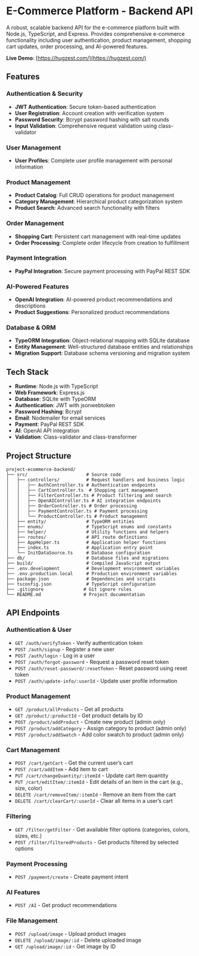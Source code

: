 # E-Commerce Platform - Backend API

A robust, scalable backend API for the e-commerce platform built with Node.js, TypeScript, and Express. Provides
comprehensive e-commerce functionality including user authentication, product management, shopping cart updates, order
processing, and AI-powered features.

**Live Demo**: [https://hugzest.com/](https://hugzest.com/)

## Features

### Authentication & Security

- **JWT Authentication**: Secure token-based authentication
- **User Registration**: Account creation with verification system
- **Password Security**: Bcrypt password hashing with salt rounds
- **Input Validation**: Comprehensive request validation using class-validator

### User Management

- **User Profiles**: Complete user profile management with personal information

### Product Management

- **Product Catalog**: Full CRUD operations for product management
- **Category Management**: Hierarchical product categorization system
- **Product Search**: Advanced search functionality with filters

### Order Management

- **Shopping Cart**: Persistent cart management with real-time updates
- **Order Processing**: Complete order lifecycle from creation to fulfillment

### Payment Integration

- **PayPal Integration**: Secure payment processing with PayPal REST SDK

### AI-Powered Features

- **OpenAI Integration**: AI-powered product recommendations and descriptions
- **Product Suggestions**: Personalized product recommendations

### Database & ORM

- **TypeORM Integration**: Object-relational mapping with SQLite database
- **Entity Management**: Well-structured database entities and relationships
- **Migration Support**: Database schema versioning and migration system

## Tech Stack

- **Runtime**: Node.js with TypeScript
- **Web Framework**: Express.js
- **Database**: SQLite with TypeORM
- **Authentication**: JWT with jsonwebtoken
- **Password Hashing**: Bcrypt
- **Email**: Nodemailer for email services
- **Payment**: PayPal REST SDK
- **AI**: OpenAI API integration
- **Validation**: Class-validator and class-transformer

## Project Structure

```
project-ecommerce-backend/
├── src/                      # Source code
│   ├── controllers/          # Request handlers and business logic
│   │   ├── AuthController.ts # Authentication endpoints
│   │   ├── CartController.ts  # Shopping cart management
│   │   ├── FilterController.ts # Product filtering and search
│   │   ├── OpenAIController.ts # AI integration endpoints
│   │   ├── OrderController.ts # Order processing
│   │   ├── PaymentController.ts # Payment processing
│   │   └── ProductController.ts # Product management
│   ├── entity/               # TypeORM entities
│   ├── enums/                # TypeScript enums and constants
│   ├── helper/               # Utility functions and helpers
│   ├── routes/               # API route definitions
│   ├── AppHelper.ts          # Application helper functions
│   ├── index.ts              # Application entry point
│   └── InitDataSource.ts     # Database configuration
├── db/                       # Database files and migrations
├── build/                    # Compiled JavaScript output
├── .env.development          # Development environment variables
├── .env.production.local     # Production environment variables
├── package.json              # Dependencies and scripts
├── tsconfig.json             # TypeScript configuration
├── .gitignore               # Git ignore rules
└── README.md                # Project documentation
```

## API Endpoints

### Authentication & User

- `GET /auth/verifyToken` - Verify authentication token 
- `POST /auth/signup` - Register a new user 
- `POST /auth/login` - Log in a user 
- `POST /auth/forgot-password` - Request a password reset token 
- `POST /auth/reset-password/:resetToken` - Reset password using reset token 
- `POST /auth/update-info/:userId` - Update user profile information

### Product Management

- `GET /product/allProducts` - Get all products
- `GET /product/:productId` - Get product details by ID
- `POST /product/addProduct` - Create new product (admin only)
- `POST /product/addCategory` - Assign category to product (admin only)
- `POST /product/addSwatch` - Add color swatch to product (admin only)

### Cart Management

- `POST /cart/getCart` - Get the current user’s cart
- `POST /cart/addItem` - Add item to cart
- `PUT /cart/changeQuantity/:itemId` - Update cart item quantity 
- `PUT /cart/editItem/:itemId` - Edit details of an item in the cart (e.g., size, color)
- `DELETE /cart/removeItem/:itemId` - Remove an item from the cart 
- `DELETE /cart/clearCart/:userId` - Clear all items in a user’s cart

### Filtering

- `GET /filter/getFilter` - Get available filter options (categories, colors, sizes, etc.)
- `POST /filter/filteredProducts` - Get products filtered by selected options

### Payment Processing

- `POST /payment/create` - Create payment intent

### AI Features

- `POST /AI` - Get product recommendations

### File Management

- `POST /upload/image` - Upload product images
- `DELETE /upload/image/:id` - Delete uploaded image
- `GET /upload/image/:id` - Get image by ID



